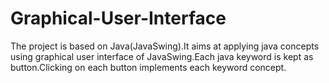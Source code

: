 # Graphical-User-Interface
The project is based on Java(JavaSwing).It aims at applying java concepts using graphical user interface of JavaSwing.Each java keyword is kept as button.Clicking on each button implements each keyword concept.
